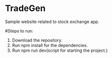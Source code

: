 # TradeGen
Sample website related to stock exchange app.

#Steps to run:
1) Download the repository.
2) Run npm install for the dependencies.
3) Run npm run dev(script for starting the project.)
